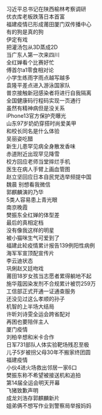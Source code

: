 习近平总书记在陕西榆林考察调研  
优衣库老板跌落日本首富  
福建疫情已形成莆田厦门双传播中心  
有的狗是真的狗  
伊定有戏  
把灌汤包从3D蒸成2D  
当广东人第一次来四川  
全红婵看个比赛好忙  
傅首尔a1零食相对论  
小学生练雨字雨点越写越多  
袁隆平差点进入游泳国家队  
普京接触新冠感染者将进行自我隔离  
全国健康码行程码实现一页通行  
虽然有精神病但是没关系  
iPhone13官方保护壳曝光  
山东97岁奶奶穿搭时尚爱美甲  
和校长同名是什么体验  
吴丽姿吃醋  
新生儿患罕见病全身散发香味  
赤道附近出现罕见降雪  
校方回应老师当堂摔烂手机  
医生在病人手臂上画血管图  
赵立坚回应日本自民党选举频提中国  
魏晨 别想看我微信  
郭麒麟演的乃华  
5类人容易患上青光眼  
南京晚霞  
樊振东全红婵的体型差  
最后的真相定档  
没有像我这样的明星  
被小猫咪生气可爱到了  
福建此轮疫情累计报告139例阳性病例  
海军军宣顶配宣传片  
李云迪状态  
巩俐赵又廷吻戏  
莆田18岁女孩当志愿者累得躺地不起  
施华蔻因染发剂不合规累计被罚259万  
工信部正式开通一证通查服务  
还没见过这么孝顺的孙子  
机智的上半场大结局  
许昕刘诗雯全运会跨省配对  
再困也要陪伴主人  
厦门疫情  
刘柏辛想和米卡合作  
日军731部队人体实验靶场残忍至极  
儿子5岁被拐父母30年不搬家终团圆  
福建疫情  
小伙4进火场救出邻居一家6口  
樊振东称不希望被接送机和追拍  
第14届全运会明天开幕  
飞猪致歉声明  
成龙刘浩存郭麒麟新片  
姐弟俩不想写作业到警察局举报妈妈  
